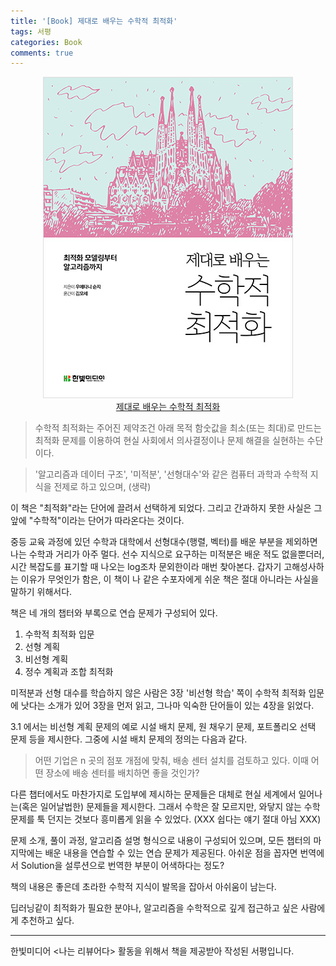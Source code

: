```yaml
---
title: '[Book] 제대로 배우는 수학적 최적화'
tags: 서평
categories: Book
comments: true
---
```


<p align="center">
<img alt="제대로 배우는 수학적 최적화 표지" src="./math-book.jpg"><br />
<a href="https://www.hanbit.co.kr/store/books/look.php?p_code=B3558796278">제대로 배우는 수학적 최적화</a>
</p>

> 수학적 최적화는 주어진 제약조건 아래 목적 함숫값을 최소(또는 최대)로 만드는 최적화 문제를 이용하여 현실 사회에서 의사결정이나 문제 해결을 실현하는 수단이다.

> '알고리즘과 데이터 구조', '미적분', '선형대수'와 같은 컴퓨터 과학과 수학적 지식을 전제로 하고 있으며, (생략)

이 책은 "최적화"라는 단어에 끌려서 선택하게 되었다. 그리고 간과하지 못한 사실은 그 앞에 "수학적"이라는 단어가 따라온다는 것이다.

중등 교육 과정에 있던 수학과 대학에서 선형대수(행렬, 벡터)를 배운 부분을 제외하면 나는 수학과 거리가 아주 멀다. 선수 지식으로 요구하는 미적분은 배운 적도 없을뿐더러, 시간 복잡도를 표기할 때 나오는 log조차 문외한이라 매번 찾아본다. 갑자기 고해성사하는 이유가 무엇인가 함은, 이 책이 나 같은 수포자에게 쉬운 책은 절대 아니라는 사실을 말하기 위해서다.

책은 네 개의 챕터와 부록으로 연습 문제가 구성되어 있다.
1. 수학적 최적화 입문
2. 선형 계획
3. 비선형 계획
4. 정수 계획과 조합 최적화

미적분과 선형 대수를 학습하지 않은 사람은 3장 '비선형 학습' 쪽이 수학적 최적화 입문에 낫다는 소개가 있어 3장을 먼저 읽고, 그나마 익숙한 단어들이 있는 4장을 읽었다.

3.1 에서는 비선형 계획 문제의 예로 시설 배치 문제, 원 채우기 문제, 포트폴리오 선택 문제 등을 제시한다. 그중에 시설 배치 문제의 정의는 다음과 같다.

> 어떤 기업은 n 곳의 점포 개점에 맞춰, 배송 센터 설치를 검토하고 있다. 이때 어떤 장소에 배송 센터를 배치하면 좋을 것인가?

다른 챕터에서도 마찬가지로 도입부에 제시하는 문제들은 대체로 현실 세계에서 일어나는(혹은 일어날법한) 문제들을 제시한다. 그래서 수학은 잘 모르지만, 와닿지 않는 수학 문제를 툭 던지는 것보다 흥미롭게 읽을 수 있었다. (XXX 쉽다는 얘기 절대 아님 XXX) 

문제 소개, 풀이 과정, 알고리즘 설명 형식으로 내용이 구성되어 있으며, 모든 챕터의 마지막에는 배운 내용을 연습할 수 있는 연습 문제가 제공된다. 아쉬운 점을 꼽자면 번역에서 Solution을 설루션으로 번역한 부분이 어색하다는 정도?

책의 내용은 좋은데 초라한 수학적 지식이 발목을 잡아서 아쉬움이 남는다.

딥러닝같이 최적화가 필요한 분야나, 알고리즘을 수학적으로 깊게 접근하고 싶은 사람에게 추천하고 싶다.

---

한빛미디어 <나는 리뷰어다\> 활동을 위해서 책을 제공받아 작성된 서평입니다.